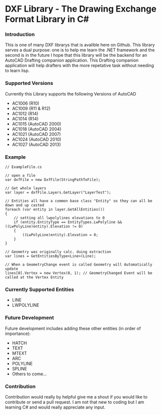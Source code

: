 # DXF Library - The Drawing Exchange Format Library in C#

### Introduction
This is one of many DXF librarys that is avalible here on Github. This library serves a dual purpose:
one is to help me learn the .NET framework and the second is in the future I hope that this library
will be the backend for an AutoCAD Drafting companion application. This Drafting companion application
will help drafters with the more repetative task without needing to learn lisp.

### Supported Versions
Currently this Library supports the following Versions of AutoCAD
- AC1006 (R10)
- AC1009 (R11 & R12)
- AC1012 (R14)
- AC1014 (R14)
- AC1015 (AutoCAD 2000)
- AC1018 (AutoCAD 2004)
- AC1021 (AutoCAD 2007)
- AC1024 (AutoCAD 2010)
- AC1027 (AutoCAD 2013)

### Example

```
// ExampleFile.cs

// open a file
var dxfFile = new DxfFile(StringPathToFile);

// Get whole layers
var layer = dxfFile.Layers.GetLayer("LayerTest");

// Entities all have a common base class "Entity" so they can all be down and up casted
foreach (var entity in layer.GetAllEntities())
{
	// setting all lwpolylines elevations to 0
	if (entity.EntityType == EntityTypes.LwPolyline && ((LwPolyLine)entity).Elevation != 0)
	{
		((LwPolyLine)entity).Elevation = 0;
	}
}

// Geometry was originally calc. duing extraction
var lines = GetEntitiesByType<Line>(Line);

// When a GeometryChange event is called Geometry will Automatically update
lines[0].Vertex = new Vertex(0, 1); // GeometryChanged Event will be called at the Vertex Entity
```

### Currently Supported Entities
- LINE
- LWPOLYLINE

### Future Development
Future development includes adding these other entities (in order of importance):
- HATCH
- TEXT
- MTEXT
- ARC
- POLYLINE
- SPLINE
- Others to come...

### Contribution
Contribution would really by helpful give me a shout if you would like to contribute or send 
a pull request. I am not that new to coding but I am learning C# and would really appreciate any
input.
